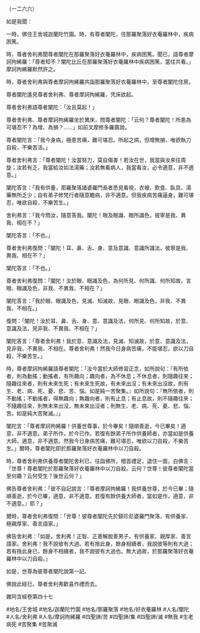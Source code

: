 （一二六六）

如是我聞：

一時，佛住王舍城迦蘭陀竹園。時，有尊者闡陀，住那羅聚落好衣菴羅林中，疾病困篤。

時，尊者舍利弗聞尊者闡陀在那羅聚落好衣菴羅林中，疾病困篤。聞已，語尊者摩訶拘絺羅：「尊者知不？闡陀比丘在那羅聚落好衣菴羅林中疾病困篤，當往共看。」摩訶拘絺羅默然許之。

時，尊者舍利弗與尊者摩訶拘絺羅共詣那羅聚落好衣菴羅林中，至尊者闡陀住房。

尊者闡陀遙見尊者舍利弗、尊者摩訶拘絺羅，凭床欲起。

尊者舍利弗語尊者闡陀：「汝且莫起！」

尊者舍利弗、尊者摩訶拘絺羅坐於異床，問尊者闡陀：「云何？尊者闡陀！所患為可堪忍不？為增、為損？……」如前叉摩修多羅廣說。

尊者闡陀言：「我今身病，極患苦痛，難可堪忍。所起之病，但增無損，唯欲執刀自殺，不樂苦活。」

尊者舍利弗言：「尊者闡陀！汝當努力，莫自傷害！若汝在世，我當與汝來往周旋；汝若有乏，我當給汝如法湯藥；汝若無看病人，我當看汝，必令適意，非不適意。」

闡陀答言：「我有供養，那羅聚落諸婆羅門長者悉見看視，衣被、飲食、臥具、湯藥無所乏少；自有弟子修梵行者隨意瞻病，非不適意。但我疾病苦痛逼身，難可堪忍，唯欲自殺，不樂苦生。」

舍利弗言：「我今問汝，隨意答我。闡陀！眼及眼識、眼所識色，彼寧是我、異我、相在不？」

闡陀答言：「不也。」

尊者舍利弗復問：「闡陀！耳、鼻、舌、身、意及意識、意識所識法，彼寧是我、異我、相在不？」

闡陀答言：「不也。」

尊者舍利弗復問：「闡陀！汝於眼、眼識及色，為何所見、何所識、何所知故，言眼、眼識及色，非我、不異我、不相在？」

闡陀答言：「我於眼、眼識及色，見滅、知滅故，見眼、眼識及色，非我、不異我、不相在。」

復問：「闡陀！汝於耳、鼻、舌、身、意、意識及法，何所見、何所知故，於意、意識及法，見非我、不異我、不相在？」

闡陀答言：「尊者舍利弗！我於意、意識及法，見滅、知滅故，於意、意識及法，見非我、不異我、不相在。尊者舍利弗！然我今日身病苦痛，不能堪忍，欲以刀自殺，不樂苦生。」

時，尊者摩訶拘絺羅語尊者闡陀：「汝今當於大師修習正念，如所說句：『有所依者，則為動搖；動搖者，有所趣向；趣向者，為不休息；不休息者，則隨趣往來；隨趣往來者，則有未來生死；有未來生死故，有未來出沒；有未來出沒故，則有生、老、病、死、憂、悲、苦、惱。如是純一苦聚集。』如所說句：『無所依者，則不動搖；不動搖者，得無趣向；無趣向者，則有止息；有止息故，則不隨趣往來；不隨趣往來，則無未來出沒，無未來出沒者；則無生、老、病、死、憂、悲、惱、苦。如是純大苦聚滅。』」

闡陀言：「尊者摩訶拘絺羅！供養世尊事，於今畢矣！隨順善逝，今已畢矣！適意，非不適意。弟子所作，於今已作。若復有餘弟子所作供養師者，亦當如是供養大師，適意，非不適意。然我今日身病苦痛，難可堪忍，唯欲以刀自殺，不樂苦生。」爾時，尊者闡陀即於那羅聚落好衣菴羅林中以刀自殺。

時，尊者舍利弗供養尊者闡陀舍利已，往詣佛所，稽首禮足，退住一面，白佛言：「世尊！尊者闡陀於那羅聚落好衣菴羅林中以刀自殺。云何？世尊！彼尊者闡陀當至何趣？云何受生？後世云何？」

佛告尊者舍利弗：「彼不自記說言：『尊者摩訶拘絺羅！我供養世尊，於今已畢；隨順善逝，於今已畢，適意，非不適意。若復有餘供養大師者，當如是作，適意，非不適意。』耶？」

爾時，尊者舍利弗復問：「世尊！彼尊者闡陀先於鎮珍尼婆羅門聚落，有供養家、極親厚家、善言語家。」

佛告舍利弗：「如是，舍利弗！正智、正善解脫善男子，有供養家、親厚家、善言語家。舍利弗！我不說彼有大過。若有捨此身，餘身相續者，我說彼等則有大過；若有捨此身已，餘身不相續者，我不說彼有大過也。無大過故，於那羅聚落好衣菴羅林中以刀自殺。」

如是，世尊為彼尊者闡陀說第一記。

佛說此經已，尊者舍利弗歡喜作禮而去。

雜阿含經卷第四十七

#地名/王舍城
#地名/迦蘭陀竹園
#地名/那羅聚落
#地名/好衣菴羅林
#人名/闡陀
#人名/舍利弗
#人名/摩訶拘絺羅
#四聖諦/苦
#四聖諦/集
#四聖諦/滅
#無我
#生老病死
#苦聚集
#苦聚滅
